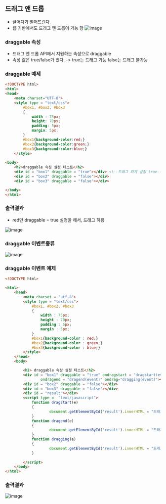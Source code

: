 ## 드래그 앤 드롭
- 끌어다가 떨어뜨린다.
- 웹 기반에서도 드래그 앤 드롭이 가능 함
![image](https://user-images.githubusercontent.com/82345970/166399832-db776698-cab6-4d36-9e1b-0ec224bdc32d.png)

### draggable 속성
- 드래그 앤 드롭 API에서 지원하는 속성으로 draggable
- 속성 값은 true/false가 있다. -> true는 드래그 가능 false는 드래그 불가능

### draggable 예제
```html
<!DOCTYPE html>
<html>
<head>
    <meta charset="UTF-8">
    <style type = "text/css">
        #box1, #box2, #box3
        {
            width : 75px;
            height: 70px;
            padding: 5px;
            margin: 5px;
        }
        #box1{background-color:red;}
        #box2{background-color:green;}
        #box3{background-color:blue;}
    </style>
   
<body>
    <h2>draggable 속성 설정 테스트</h2>
    <div id = "box1" draggable = "true"></div> <!--드래그 되게 설정 true-->
    <div id = "box2" draggable = "false"></div>
    <div id = "box3" draggable = "false"></div>

</body>
</html>
```  

### 출력결과
- red만 draggable = true 설정을 해서, 드래그 허용

![image](https://user-images.githubusercontent.com/82345970/166400271-271d3a21-2d5d-44a1-ad06-db17baf66271.png)

### draggable 이벤트종류
![image](https://user-images.githubusercontent.com/82345970/166400352-de09ba69-f373-49c6-bc21-d1c5ed1e76af.png)

### draggable 이벤트 예제
```html
<!DOCTYPE html>

<html>
    <head>
        <meta charset = "utf-8">
        <style type = "text/css">
            #box1, #box2, #box3
            {
                width : 75px;
                height : 70px;
                padding : 5px;
                margin : 5px;
            }
            #box1{background-color : red;}
            #box2{background-color : green;}
            #box3{background-color : blue;}
        </style>
    </head>
    <body>

        <h2> draggable 속성 설정 테스트</h2>
        <div id = "box1" draggable = "true" ondragstart = "dragstart(event)"
                ondragend = "dragend(event)" ondrag="dragging(event)"></div>
        <div id = "box2" draggable = "false"></div>
        <div id = "box3" draggable = "false"></div>
        <div id = "result"></div>
        <script type =  "text/javascript">
            function dragstart(e)
            {
                    document.getElementById('result').innerHTML = "드래그 시작";
            }
            function dragend(e)
            {
                    document.getElementById('result').innerHTML = "드래그 끝";
            }
            function dragging(e)
            {
                    document.getElementById('result').innerHTML = "드래그 중";
            }
            
        </script>
    </body>
</html>

```  

### 출력결과
![image](https://user-images.githubusercontent.com/82345970/166401061-b3e3e20f-0737-4de6-b9d1-30a3e31f353b.png)
